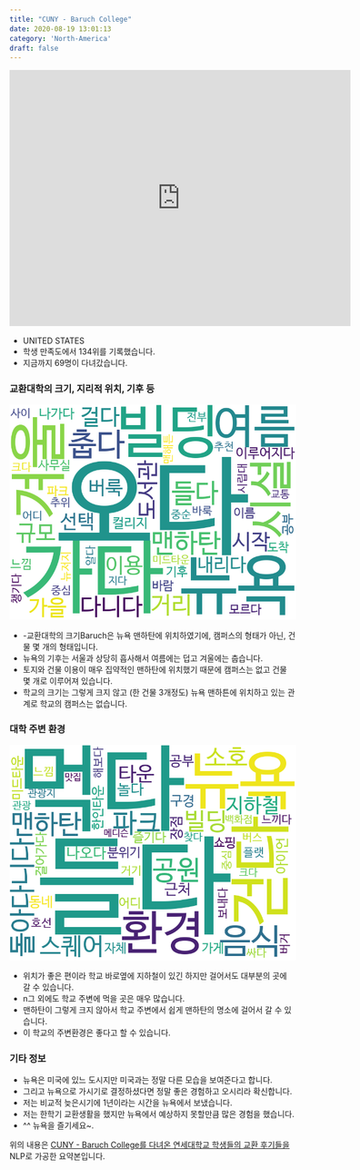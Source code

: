 ```yaml
---
title: "CUNY - Baruch College"
date: 2020-08-19 13:01:13
category: 'North-America'
draft: false
---
```


<iframe
width="600"
height="450"
frameborder="0" style="border:0"
src="https://www.google.com/maps/embed/v1/place?key=AIzaSyC9e1AME-pVmWC4hBpFdu5S4dKzyepa3HQ&q=CUNY+-+Baruch+College&center=40.7403959,-73.98322519999998&zoom=14" allowfullscreen>
</iframe>

* UNITED STATES
* 학생 만족도에서 134위를 기록했습니다.
* 지금까지 69명이 다녀갔습니다. 

### 교환대학의 크기, 지리적 위치, 기후 등

![gen_info-WordCloud](../univ_wordclouds_okt/gen_info/US000046_gen_info_okt.png)

* -교환대학의 크기Baruch은 뉴욕 맨하탄에 위치하였기에, 캠퍼스의 형태가 아닌, 건물 몇 개의 형태입니다.
* 뉴욕의 기후는 서울과 상당히 흡사해서 여름에는 덥고 겨울에는 춥습니다.
* 토지와 건물 이용이 매우 집약적인 맨하탄에 위치했기 때문에 캠퍼스는 없고 건물 몇 개로 이루어져 있습니다.
* 학교의 크기는 그렇게 크지 않고 (한 건물 3개정도) 뉴욕 맨하튼에 위치하고 있는 관계로 학교의 캠퍼스는 없습니다.


### 대학 주변 환경

![env_info-WordCloud](../univ_wordclouds_okt/env_info/US000046_env_info_okt.png)

* 위치가 좋은 편이라 학교 바로옆에 지하철이 있긴 하지만 걸어서도 대부분의 곳에 갈 수 있습니다.
* n그 외에도 학교 주변에 먹을 곳은 매우 많습니다.
* 맨하탄이 그렇게 크지 않아서 학교 주변에서 쉽게 맨하탄의 명소에 걸어서 갈 수 있습니다.
* 이 학교의 주변환경은 좋다고 할 수 있습니다.


### 기타 정보

* 뉴욕은 미국에 있느 도시지만 미국과는 정말 다른 모습을 보여준다고 합니다.
* 그리고 뉴욕으로 가시기로 결정하셨다면 정말 좋은 경험하고 오시리라 확신합니다.
* 저는 비교적 늦은시기에 1년이라는 시간을 뉴욕에서 보냈습니다.
* 저는 한학기 교환생활을 했지만 뉴욕에서 예상하지 못할만큼 많은 경험을 했습니다.
* ^^ 뉴욕을 즐기세요~.


위의 내용은 [CUNY - Baruch College를 다녀온 연세대학교 학생들의 교환 후기들을](http://oia.yonsei.ac.kr/partner/expReport.asp?ucode=US000046&bgbn=A) NLP로 가공한 요약본입니다. 
